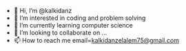 - 👋 Hi, I’m @kalkidanz
- 👀 I’m interested in coding and problem solving
- 🌱 I’m currently learning computer science
- 💞️ I’m looking to collaborate on ...
- 📫 How to reach me email=kalkidanzelalem75@gmail.com


